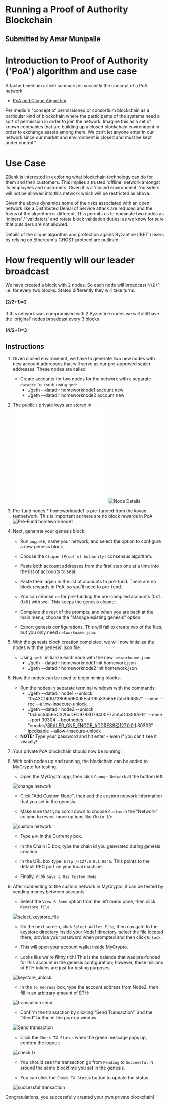 # Running a Proof of Authority Blockchain
## Submitted by Amar Munipalle

# Introduction to Proof of Authority ('PoA') algorithm and use case

Attached medium article summarizes succintly the concept of a PoA network.
* [PoA and Clique Algorithm](https://medium.com/@casinesque/clique-algorithm-proof-of-authority-consensus-be574a2d1af3)  

Per medium "concept of permissioned or consortium blockchain as a particular kind of blockchain where the participants of the systems need a sort of permission in order to join the network. Imagine this as a set of known companies that are building up a closed blockchain environment in order to exchange assets among them. We can’t let anyone enter in our network since our market and environment is closed and must be kept under control."

# Use Case

ZBank is interested in exploring what blockchain technology can do for them and their customers. This implies a trusted 'offline' network amongst its employees and customers. Given it is a 'closed environment' 'outsiders' will not be allowed into this network which will be restricted as above.

Given the above dynamics some of the risks associated with an open network like a Distributed Denial of Service attack are reduced and the focus of the algorithm is different. This permits us to nominate two nodes as 'miners' / 'validators' and rotate block validation duties; as we know for sure that outsiders are not allowed.

Details of the clique algorithm and protection agains Byzantine ('BFT') users by relying on Ethereum's GHOST protocol are outlined.

# How frequently will our leader broadcast

We have created a block with 2 nodes. So each node will broadcast N/2+1 i.e. for every two blocks. Stated differently they will take turns.
#### (2/2+1)=2
If this network was compromised with 2 Byzantine nodes we will still have the 'original' nodes broadcast every 3 blocks
#### (4/2+1)=3

## Instructions

1. Given closed environment, we have to generate two new nodes with new account addresses that will serve as our pre-approved sealer addresses. These nodes are called

    * Create accounts for two nodes for the network with a separate `datadir` for each using `geth`.
        * ./geth --datadir homeworknode1 account new
        * ./geth --datadir homeworknode2 account new

2. The public / private keys are stored in
   ![homeworknode1](NodeDetails/homeworknode1.txt)
   ![homeworknode2](NodeDetails/homeworknode2.txt)
   ![Node Details](ScreenShots/CreateNodes.png)

3. Pre-fund nodes
        * homeworknode1 is pre-funded from the kovan testnetwork. This is important as there are no block rewards in PoA
    ![Pre-Fund homeworknode1](ScreenShots/CreateNodes.png)


2. Next, generate your genesis block.

    * Run `puppeth`, name your network, and select the option to configure a new genesis block.

    * Choose the `Clique (Proof of Authority)` consensus algorithm.

    * Paste both account addresses from the first step one at a time into the list of accounts to seal.

    * Paste them again in the list of accounts to pre-fund. There are no block rewards in PoA, so you'll need to pre-fund.

    * You can choose `no` for pre-funding the pre-compiled accounts (0x1 .. 0xff) with wei. This keeps the genesis cleaner.

    * Complete the rest of the prompts, and when you are back at the main menu, choose the "Manage existing genesis" option.

    * Export genesis configurations. This will fail to create two of the files, but you only need `networkname.json`.

3. With the genesis block creation completed, we will now initialize the nodes with the genesis' json file.

    * Using `geth`, initialize each node with the new `networkname.json`.
        * ./geth --datadir homeworknode1 init homework.json
        * ./geth --datadir homeworknode2 init homework.json

4. Now the nodes can be used to begin mining blocks.

    * Run the nodes in separate terminal windows with the commands:
        *  ./geth --datadir node1 --unlock "0x43C1400728065960dEE50D9a335E5E7afc0b6387" --mine --rpc --allow-insecure-unlock
        *  ./geth --datadir node2 --unlock "0x5bc5456eC32bdDFC9783D76400F77cAaD0306AE9" --mine --port 30304 --bootnodes "enode://SEALER_ONE_ENODE_ADDRESS@127.0.0.1:30303" --ipcdisable --allow-insecure-unlock
    * **NOTE:** Type your password and hit enter - even if you can't see it visually!

5. Your private PoA blockchain should now be running!

6. With both nodes up and running, the blockchain can be added to MyCrypto for testing.

    * Open the MyCrypto app, then click `Change Network` at the bottom left:

    ![change network](Images/change-network.png)

    * Click "Add Custom Node", then add the custom network information that you set in the genesis.

    * Make sure that you scroll down to choose `Custom` in the "Network" column to reveal more options like `Chain ID`:

    ![custom network](Images/custom-network.png)

    * Type `ETH` in the Currency box.
    
    * In the Chain ID box, type the chain id you generated during genesis creation.

    * In the URL box type: `http://127.0.0.1:8545`.  This points to the default RPC port on your local machine.

    * Finally, click `Save & Use Custom Node`. 

7. After connecting to the custom network in MyCrypto, it can be tested by sending money between accounts.

    * Select the `View & Send` option from the left menu pane, then click `Keystore file`.

    ![select_keystore_file](Images/select_keystore_file.png)

    * On the next screen, click `Select Wallet File`, then navigate to the keystore directory inside your Node1 directory, select the file located there, provide your password when prompted and then click `Unlock`.

    * This will open your account wallet inside MyCrypto. 
    
    * Looks like we're filthy rich! This is the balance that was pre-funded for this account in the genesis configuration; however, these millions of ETH tokens are just for testing purposes.   

    ![keystore_unlock](Images/keystore_unlock.gif)

    * In the `To Address` box, type the account address from Node2, then fill in an arbitrary amount of ETH:

     ![transaction send](Images/transaction-send.png)

    * Confirm the transaction by clicking "Send Transaction", and the "Send" button in the pop-up window.  

    ![Send transaction](Images/send-transaction.gif)

    * Click the `Check TX Status` when the green message pops up, confirm the logout:

    ![check tx](Images/check-tx-status.png)

    * You should see the transaction go from `Pending` to `Successful` in around the same blocktime you set in the genesis.

    * You can click the `Check TX Status` button to update the status.

    ![successful transaction](Images/transaction-status.png)

Congratulations, you successfully created your own private blockchain!